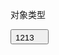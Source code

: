 对象类型

<audio id="vite-audio">
  <source src="/vite.mp3" type="audio/mpeg">
</audio>

<button id="play-vite-audio" onclick="document.getElementById('vite-audio').play();">1213<img src="/voice.svg" height="15"></button>
